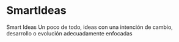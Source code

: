 # SmartIdeas
Smart Ideas
Un poco de todo, ideas con una intención de cambio, desarrollo o evolución adecuadamente enfocadas
